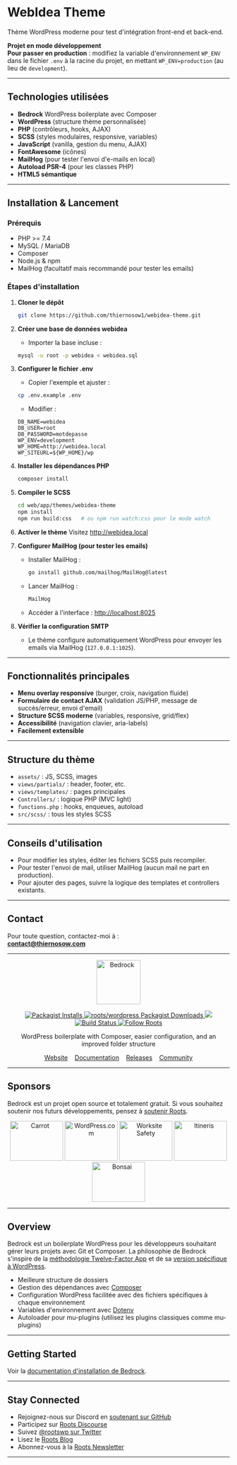 # WebIdea Theme

Thème WordPress moderne pour test d'intégration front-end et back-end.

**Projet en mode développement**  
**Pour passer en production** : modifiez la variable d'environnement `WP_ENV` dans le fichier `.env` à la racine du projet, en mettant `WP_ENV=production` (au lieu de `development`).

---

## Technologies utilisées

- **Bedrock** WordPress boilerplate avec Composer
- **WordPress** (structure thème personnalisée)
- **PHP** (contrôleurs, hooks, AJAX)
- **SCSS** (styles modulaires, responsive, variables)
- **JavaScript** (vanilla, gestion du menu, AJAX)
- **FontAwesome** (icônes)
- **MailHog** (pour tester l'envoi d'e-mails en local)
- **Autoload PSR-4** (pour les classes PHP)
- **HTML5 sémantique**

---

## Installation & Lancement

### Prérequis

- PHP >= 7.4  
- MySQL / MariaDB  
- Composer  
- Node.js & npm  
- MailHog (facultatif mais recommandé pour tester les emails)

### Étapes d'installation

1. **Cloner le dépôt**
   ```bash
   git clone https://github.com/thiernosow1/webidea-theme.git
   ```

2. **Créer une base de données webidea**
   - Importer la base incluse :
   ```bash
   mysql -u root -p webidea < webidea.sql
   ```

3. **Configurer le fichier .env**
   - Copier l'exemple et ajuster :
   ```bash
   cp .env.example .env
   ```
   - Modifier :
   ```
   DB_NAME=webidea
   DB_USER=root
   DB_PASSWORD=motdepasse
   WP_ENV=development
   WP_HOME=http://webidea.local
   WP_SITEURL=${WP_HOME}/wp
   ```

4. **Installer les dépendances PHP**
   ```bash
   composer install
   ```

5. **Compiler le SCSS**
   ```bash
   cd web/app/themes/webidea-theme
   npm install
   npm run build:css   # ou npm run watch:css pour le mode watch
   ```

6. **Activer le thème**
   Visitez http://webidea.local

7. **Configurer MailHog (pour tester les emails)**
   - Installer MailHog :  
     ```bash
     go install github.com/mailhog/MailHog@latest
     ```
   - Lancer MailHog :  
     ```bash
     MailHog
     ```
   - Accéder à l'interface : [http://localhost:8025](http://localhost:8025)

8. **Vérifier la configuration SMTP**
   - Le thème configure automatiquement WordPress pour envoyer les emails via MailHog (`127.0.0.1:1025`).

---

## Fonctionnalités principales

- **Menu overlay responsive** (burger, croix, navigation fluide)
- **Formulaire de contact AJAX** (validation JS/PHP, message de succès/erreur, envoi d'email)
- **Structure SCSS moderne** (variables, responsive, grid/flex)
- **Accessibilité** (navigation clavier, aria-labels)
- **Facilement extensible**

---

## Structure du thème

- `assets/` : JS, SCSS, images
- `views/partials/` : header, footer, etc.
- `views/templates/` : pages principales
- `Controllers/` : logique PHP (MVC light)
- `functions.php` : hooks, enqueues, autoload
- `src/scss/` : tous les styles SCSS

---

## Conseils d'utilisation

- Pour modifier les styles, éditer les fichiers SCSS puis recompiler.
- Pour tester l'envoi de mail, utiliser MailHog (aucun mail ne part en production).
- Pour ajouter des pages, suivre la logique des templates et controllers existants.

---

## Contact

Pour toute question, contactez-moi à :  
**contact@thiernosow.com**

---

<p align="center">
  <a href="https://roots.io/bedrock/">
    <img alt="Bedrock" src="https://cdn.roots.io/app/uploads/logo-bedrock.svg" height="100">
  </a>
</p>

<p align="center">
  <a href="https://packagist.org/packages/roots/bedrock">
    <img alt="Packagist Installs" src="https://img.shields.io/packagist/dt/roots/bedrock?label=projects%20created&colorB=2b3072&colorA=525ddc&style=flat-square">
  </a>
  <a href="https://packagist.org/packages/roots/wordpress">
    <img alt="roots/wordpress Packagist Downloads" src="https://img.shields.io/packagist/dt/roots/wordpress?label=roots%2Fwordpress%20downloads&logo=roots&logoColor=white&colorB=2b3072&colorA=525ddc&style=flat-square">
  </a>
  <img src="https://img.shields.io/badge/dynamic/json.svg?url=https://raw.githubusercontent.com/roots/bedrock/master/composer.json&label=wordpress&logo=roots&logoColor=white&query=$.require[%22roots/wordpress%22]&colorB=2b3072&colorA=525ddc&style=flat-square">
  <a href="https://github.com/roots/bedrock/actions/workflows/ci.yml">
    <img alt="Build Status" src="https://img.shields.io/github/actions/workflow/status/roots/bedrock/ci.yml?branch=master&logo=github&label=CI&style=flat-square">
  </a>
  <a href="https://twitter.com/rootswp">
    <img alt="Follow Roots" src="https://img.shields.io/badge/follow%20@rootswp-1da1f2?logo=twitter&logoColor=ffffff&message=&style=flat-square">
  </a>
</p>

<p align="center">WordPress boilerplate with Composer, easier configuration, and an improved folder structure</p>

<p align="center">
  <a href="https://roots.io/bedrock/">Website</a> &nbsp;&nbsp; <a href="https://roots.io/bedrock/docs/installation/">Documentation</a> &nbsp;&nbsp; <a href="https://github.com/roots/bedrock/releases">Releases</a> &nbsp;&nbsp; <a href="https://discourse.roots.io/">Community</a>
</p>

---

## Sponsors

Bedrock est un projet open source et totalement gratuit. Si vous souhaitez soutenir nos futurs développements, pensez à [soutenir Roots](https://github.com/sponsors/roots).

<div align="center">
  <a href="https://carrot.com/"><img src="https://cdn.roots.io/app/uploads/carrot.svg" alt="Carrot" width="120" height="90"></a>
  <a href="https://wordpress.com/"><img src="https://cdn.roots.io/app/uploads/wordpress.svg" alt="WordPress.com" width="120" height="90"></a>
  <a href="https://worksitesafety.ca/careers/"><img src="https://cdn.roots.io/app/uploads/worksite-safety.svg" alt="Worksite Safety" width="120" height="90"></a>
  <a href="https://www.itineris.co.uk/"><img src="https://cdn.roots.io/app/uploads/itineris.svg" alt="Itineris" width="120" height="90"></a>
  <a href="https://bonsai.so/"><img src="https://cdn.roots.io/app/uploads/bonsai.svg" alt="Bonsai" width="120" height="90"></a>
</div>

---

## Overview

Bedrock est un boilerplate WordPress pour les développeurs souhaitant gérer leurs projets avec Git et Composer. La philosophie de Bedrock s'inspire de la [méthodologie Twelve-Factor App](http://12factor.net/) et de sa [version spécifique à WordPress](https://roots.io/twelve-factor-wordpress/).

- Meilleure structure de dossiers
- Gestion des dépendances avec [Composer](https://getcomposer.org)
- Configuration WordPress facilitée avec des fichiers spécifiques à chaque environnement
- Variables d'environnement avec [Dotenv](https://github.com/vlucas/phpdotenv)
- Autoloader pour mu-plugins (utilisez les plugins classiques comme mu-plugins)

---

## Getting Started

Voir la [documentation d'installation de Bedrock](https://roots.io/bedrock/docs/installation/).

---

## Stay Connected

- Rejoignez-nous sur Discord en [soutenant sur GitHub](https://github.com/sponsors/roots)
- Participez sur [Roots Discourse](https://discourse.roots.io/)
- Suivez [@rootswp sur Twitter](https://twitter.com/rootswp)
- Lisez le [Roots Blog](https://roots.io/blog/)
- Abonnez-vous à la [Roots Newsletter](https://roots.io/newsletter/)

---

